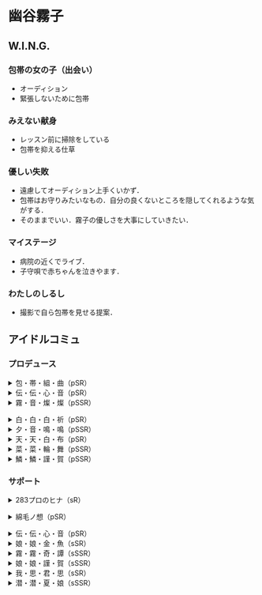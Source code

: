 # 幽谷霧子

## W.I.N.G.
### 包帯の女の子（出会い）
- オーディション
- 緊張しないために包帯

### みえない献身
- レッスン前に掃除をしている
- 包帯を抑える仕草

### 優しい失敗
- 遠慮してオーディション上手くいかず．
- 包帯はお守りみたいなもの．自分の良くないところを隠してくれるような気がする．
- そのままでいい．霧子の優しさを大事にしていきたい．

### マイステージ
- 病院の近くでライブ．
- 子守唄で赤ちゃんを泣きやます．

### わたしのしるし
- 撮影で自ら包帯を見せる提案．


## アイドルコミュ
### プロデュース
<details><summary>包・帯・組・曲（pSR）</summary><divs>
</divs></details>

<details><summary>伝・伝・心・音（pSR）</summary><divs>
</divs></details>

<details><summary>霧・音・燦・燦（pSSR）</summary><divs>

### あめです
- 風邪，サボテンさん
### きこえる
- 教会，ステンドグラス
- おばあちゃんとねぶた祭り→青森出身
### ねずみさんの一家
- 「部屋の町」でねずみさんごっこ
### ほしをひとまわり
- うさぎ座，ただいま．おかえり
- 小さい頃から両親の帰りが遅かった
### 糸とこえ
- 糸電話（病院の子が欲しがってた）
- 「おーい」「はーい」

</divs></details>
<details><summary>白・白・白・祈（pSR）</summary><divs>
</divs></details>

<details><summary>夕・音・鳴・鳴（pSSR）</summary><divs>
</divs></details>

<details><summary>天・天・白・布（pSR）</summary><divs>
</divs></details>

<details><summary>菜・菜・輪・舞（pSSR）</summary><divs>
</divs></details>

<details><summary>鱗・鱗・謹・賀（pSSR）</summary><divs>
</divs></details>

### サポート
<details><summary>283プロのヒナ（sR）</summary><divs>

### バンソウコウ・マジック
- 恋鐘の靴擦れを治療
- 色んな絆創膏を作る
### BBAOAB
- 血液型，輸血
- AB型は誰からでも輸血できる

</divs></details>
<details><summary>綿毛ノ想（pSR）</summary><divs>

### 寄り道
- 霧子はたんぽぽに似てる
- 恋鐘は春に似てる
### 憧れ
- 恋鐘が霧子にケーキをお礼
- 切り傷をユキノシタの葉っぱで治療
### 霧子の魔法
- 恋鐘の部屋？でケーキ作り
- 結局部屋掃除で終わる
- 霧子にできること，恋鐘にできないこと

</divs></details>

<details><summary>伝・伝・心・音（pSR）</summary><divs>
</divs></details>

<details><summary>娘・娘・金・魚（sSR）</summary><divs>
</divs></details>

<details><summary>霧・霧・奇・譚（sSSR）</summary><divs>
</divs></details>

<details><summary>娘・娘・謹・賀（sSSR）</summary><divs>
</divs></details>

<details><summary>我・思・君・思（sSR）</summary><divs>
</divs></details>

<details><summary>潜・潜・夏・娘（sSSR）</summary><divs>
</divs></details>
<!--stackedit_data:
eyJoaXN0b3J5IjpbLTIwODA2NzcwNTEsLTU5ODAzNTk2OSwtMz
AxNjc5NzEsMTg0NzUzNDA2OCwzMDI0MjAzOTgsMjM0Njk4NTQ1
LDMyMDkwMDc5OCwtNjQzODE5Nzg3LC02Mjc0OTMwNDcsLTE5Mj
gzNzkwNjIsMTIxMDA1ODE0OSwtMTQ3NjQxODgxM119
-->